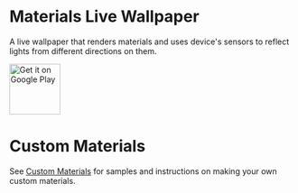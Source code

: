 # Materials Live Wallpaper

A live wallpaper that renders materials and uses device's sensors to reflect lights from different directions on them.

<a href="https://play.google.com/store/apps/details?id=com.reminimalism.materialslivewallpaper" target="_blank">
  <img src="https://play.google.com/intl/en_us/badges/images/generic/en-play-badge.png" alt="Get it on Google Play" height="90"/>
</a>

# Custom Materials

See [Custom Materials](https://github.com/Reminimalism/MaterialsLiveWallpaperCustomMaterials) for samples and instructions on making your own custom materials.
